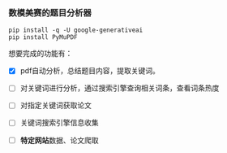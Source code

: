 ### 数模美赛的题目分析器

```
pip install -q -U google-generativeai
pip install PyMuPDF
```

想要完成的功能有：

- [x] pdf自动分析，总结题目内容，提取关键词。
- [ ] 对关键词进行分析，通过搜索引擎查询相关词条，查看词条热度
- [ ] 对指定关键词获取论文
- [ ] 关键词搜索引擎信息收集
- [ ] **特定网站**数据、论文爬取











